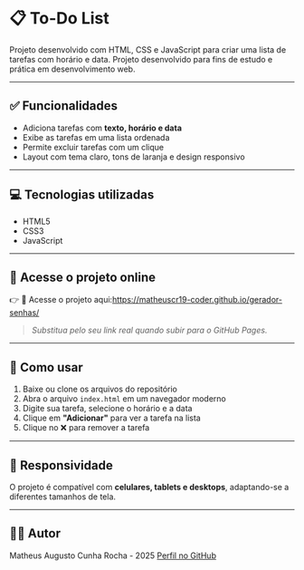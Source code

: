 # 📋 To-Do List

Projeto desenvolvido com HTML, CSS e JavaScript para criar uma lista de tarefas com horário e data.
Projeto desenvolvido para fins de estudo e prática em desenvolvimento web.

---

## ✅ Funcionalidades

- Adiciona tarefas com **texto, horário e data**
- Exibe as tarefas em uma lista ordenada
- Permite excluir tarefas com um clique
- Layout com tema claro, tons de laranja e design responsivo

---

## 💻 Tecnologias utilizadas

- HTML5
- CSS3
- JavaScript

---

## 🔗 Acesse o projeto online

👉 🔗 Acesse o projeto aqui:https://matheuscr19-coder.github.io/gerador-senhas/

> *Substitua pelo seu link real quando subir para o GitHub Pages.*

---

## 🧠 Como usar

1. Baixe ou clone os arquivos do repositório
2. Abra o arquivo `index.html` em um navegador moderno
3. Digite sua tarefa, selecione o horário e a data
4. Clique em **"Adicionar"** para ver a tarefa na lista
5. Clique no ❌ para remover a tarefa

---

## 📱 Responsividade

O projeto é compatível com **celulares, tablets e desktops**, adaptando-se a diferentes tamanhos de tela.

---

## 👨‍💻 Autor

Matheus Augusto Cunha Rocha - 2025
[Perfil no GitHub](https://github.com/matheuscr19-coder)
